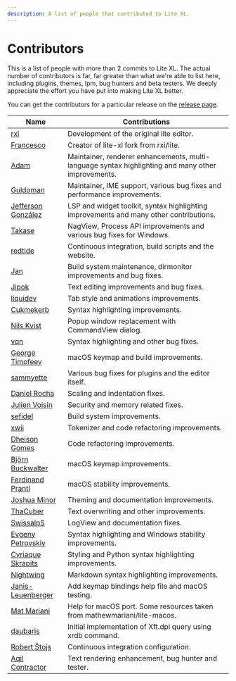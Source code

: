 ```yaml
---
description: A list of people that contributed to Lite XL.
---
```


# Contributors

This is a list of people with more than 2 commits to Lite XL.
The actual number of contributors is far, far greater than what we're able to
list here, including plugins, themes, lpm, bug hunters and beta testers.
We deeply appreciate the effort you have put into making Lite XL better.

You can get the contributors for a particular release on the [release page].

| Name                 | Contributions
| ----                 | -------------
| [rxi]                | Development of the original lite editor.
| [Francesco]          | Creator of lite-xl fork from rxi/lite.
| [Adam]               | Maintainer, renderer enhancements, multi-language syntax highlighting and many other improvements.
| [Guldoman]           | Maintainer, IME support, various bug fixes and performance improvements.
| [Jefferson González] | LSP and widget toolkit, syntax highlighting improvements and many other contributions.
| [Takase]             | NagView, Process API improvements and various bug fixes for Windows.
| [redtide]            | Continuous integration, build scripts and the website.
| [Jan]                | Build system maintenance, dirmonitor improvements and bug fixes.
| [Jipok]              | Text editing improvements and bug fixes.
| [liquidev]           | Tab style and animations improvements.
| [Cukmekerb]          | Syntax highlighting improvements.
| [Nils Kvist]         | Popup window replacement with CommandView dialog.
| [vqn]                | Syntax highlighting and other bug fixes.
| [George Timofeev]    | macOS keymap and build improvements.
| [sammyette]          | Various bug fixes for plugins and the editor itself.
| [Daniel Rocha]       | Scaling and indentation fixes.
| [Julien Voisin]      | Security and memory related fixes.
| [sefidel]            | Build system improvements.
| [xwii]               | Tokenizer and code refactoring improvements.
| [Dheison Gomes]      | Code refactoring improvements.
| [Björn Buckwalter]   | macOS keymap improvements.
| [Ferdinand Prantl]   | macOS stability improvements.
| [Joshua Minor]       | Theming and documentation improvements.
| [ThaCuber]           | Text overwriting and other improvements.
| [SwissalpS]          | LogView and documentation fixes.
| [Evgeny Petrovskiy]  | Syntax highlighting and Windows stability improvements.
| [Cyriaque Skrapits]  | Styling and Python syntax highlighting improvements.
| [Nightwing]          | Markdown syntax highlighting improvements.
| [Janis-Leuenberger]  | Add keymap bindings help file and macOS testing.
| [Mat Mariani]        | Help for macOS port. Some resources taken from mathewmariani/lite-macos.
| [daubaris]           | Initial implementation of Xft.dpi query using xrdb command.
| [Robert Štojs]       | Continuous integration configuration.
| [Aqil Contractor]    | Text rendering enhancement, bug hunter and tester.


[release page]:       https://github.com/lite-xl/lite-xl/releases
[rxi]:                https://github.com/rxi
[Francesco]:          https://github.com/franko
[Adam]:               https://github.com/adamharrison
[Guldoman]:           https://github.com/guldoman
[Jefferson González]: https://github.com/jgmdev
[Takase]:             https://github.com/takase1121
[redtide]:            https://github.com/redtide
[Jan]:                https://github.com/Jan200101
[Jipok]:              https://github.com/Jipok
[liquidev]:           https://github.com/liquidev
[Cukmekerb]:          https://github.com/vincens2005
[Nils Kvist]:         https://github.com/budRich
[vqn]:                https://github.com/vqns
[George Timofeev]:    https://github.com/Timofffee
[sammyette]:          https://github.com/TorchedSammy
[Daniel Rocha]:       https://github.com/danroxha
[Julien Voisin]:      https://github.com/jvoisin
[sefidel]:            https://github.com/sefidel
[xwii]:               https://github.com/xcb-xwii
[Dheison Gomes]:      https://github.com/dheison0
[Björn Buckwalter]:   https://github.com/bjornbm
[Ferdinand Prantl]:   https://github.com/prantlf
[Joshua Minor]:       https://github.com/jminor
[ThaCuber]:           https://github.com/thacuber2a03
[SwissalpS]:          https://github.com/SwissalpS
[Evgeny Petrovskiy]:  https://github.com/eugenpt
[Cyriaque Skrapits]:  https://github.com/cisoun
[Nightwing]:          https://github.com/Nightwing13
[Janis-Leuenberger]:  https://github.com/Janis-Leuenberger
[Mat Mariani]:        https://github.com/mathewmariani
[daubaris]:           https://github.com/daubaris
[Robert Štojs]:       https://github.com/netrobert
[Aqil Contractor]:    https://github.com/AqilCont
